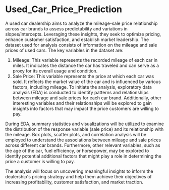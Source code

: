 # Used_Car_Price_Prediction
A used car dealership aims to analyze the mileage-sale price relationship across car brands to assess predictability and variations in slopes/intercepts. Leveraging these insights, they seek to optimize pricing, enhance customer satisfaction, and establish market leadership.
The dataset used for analysis consists of information on the mileage and sale prices of used cars. The key variables in the dataset are:
1.	Mileage: This variable represents the recorded mileage of each car in miles. It indicates the distance the car has traveled and can serve as a proxy for its overall usage and condition.
2.	Sale Price: This variable represents the price at which each car was sold. It reflects the market value of the car and is influenced by various factors, including mileage.
To initiate the analysis, exploratory data analysis (EDA) is conducted to identify patterns and relationships between mileage and sale prices for each car brand. Additionally, other interesting variables and their relationships will be explored to gain insights into factors that may impact the price customers are willing to pay.

During EDA, summary statistics and visualizations will be utilized to examine the distribution of the response variable (sale price) and its relationship with the mileage. Box plots, scatter plots, and correlation analysis will be employed to understand the associations between mileage and sale prices across different car brands. Furthermore, other relevant variables, such as the age of the car, fuel efficiency, or horsepower, may be explored to identify potential additional factors that might play a role in determining the price a customer is willing to pay.

The analysis will focus on uncovering meaningful insights to inform the dealership's pricing strategy and help them achieve their objectives of increasing profitability, customer satisfaction, and market traction.
